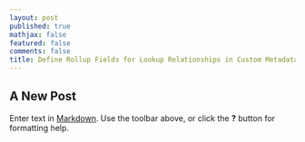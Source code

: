 ```yaml
---
layout: post
published: true
mathjax: false
featured: false
comments: false
title: Define Rollup Fields for Lookup Relationships in Custom Metadata
---
```

## A New Post

Enter text in [Markdown](http://daringfireball.net/projects/markdown/). Use the toolbar above, or click the **?** button for formatting help.
